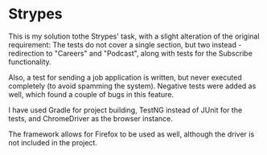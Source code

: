 # Strypes

This is my solution tothe Strypes' task, with a slight alteration of the original requirement:
The tests do not cover a single section, but two instead - redirection to "Careers" and "Podcast", along with tests for the Subscribe functionality.

Also, a test for sending a job application is written, but never executed completely (to avoid spamming the system).
Negative tests were added as well, which found a couple of bugs in this feature.

I have used Gradle for project building, TestNG instead of JUnit for the tests, and ChromeDriver as the browser instance.

The framework allows for Firefox to be used as well, although the driver is not included in the project.
